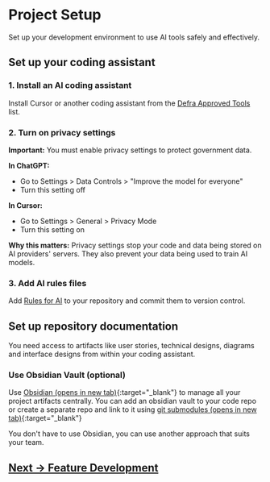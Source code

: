 # Project Setup

Set up your development environment to use AI tools safely and effectively.

## Set up your coding assistant

### 1. Install an AI coding assistant

Install Cursor or another coding assistant from the [Defra Approved Tools](../appendix/defra-approved-tools.md) list.

### 2. Turn on privacy settings

**Important:** You must enable privacy settings to protect government data.

**In ChatGPT:**
- Go to Settings > Data Controls > "Improve the model for everyone"
- Turn this setting off

**In Cursor:**
- Go to Settings > General > Privacy Mode
- Turn this setting on

**Why this matters:** Privacy settings stop your code and data being stored on AI providers' servers. They also prevent your data being used to train AI models.

### 3. Add AI rules files

Add [Rules for AI](../../pages/appendix/rules-for-ai) to your repository and commit them to version control.

## Set up repository documentation

You need access to artifacts like user stories, technical designs, diagrams and interface designs from within your coding assistant.

### Use Obsidian Vault (optional)

Use [Obsidian (opens in new tab)](https://obsidian.md/){:target="_blank"} to manage all your project artifacts centrally. You can add an obsidian vault to your code repo or create a separate repo and link to it using [git submodules (opens in new tab)](https://git-scm.com/book/en/v2/Git-Tools-Submodules){:target="_blank"}

You don't have to use Obsidian, you can use another approach that suits your team.

## [Next -> Feature Development](../feature-development)